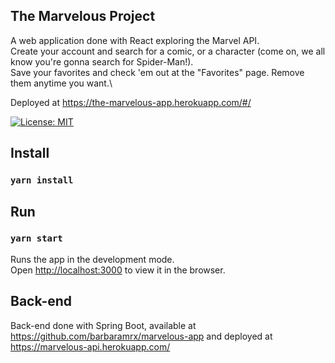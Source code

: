 ## The Marvelous Project

A web application done with React exploring the Marvel API.\
Create your account and search for a comic, or a character (come on, we all know you're gonna search for Spider-Man!).\
Save your favorites and check 'em out at the "Favorites" page. Remove them anytime you want.\

Deployed at https://the-marvelous-app.herokuapp.com/#/

[![License: MIT](https://img.shields.io/badge/License-MIT-yellow.svg)](https://opensource.org/licenses/MIT)

## Install

### `yarn install`

## Run

### `yarn start`

Runs the app in the development mode.\
Open [http://localhost:3000](http://localhost:3000) to view it in the browser.

## Back-end

Back-end done with Spring Boot, available at  https://github.com/barbaramrx/marvelous-app and deployed at https://marvelous-api.herokuapp.com/
